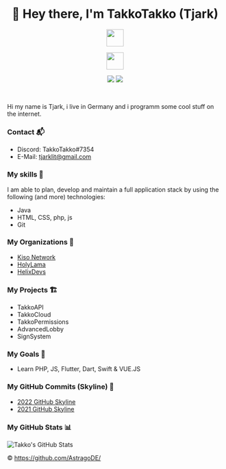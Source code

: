 <h1 align="center">👋 Hey there, I'm TakkoTakko (Tjark) </h1>

<!-- <p align="center">
    <a href="https://leprofi.com><img height="32" width="32" src="https://raw.githubusercontent.com/edent/SuperTinyIcons/master/images/svg/firefox.svg" /></a>
    <a href="https://www.youtube.com/channel/UCdhkkkIcmk7oI824LXAi3ow"><img height="32" width="32" src="https://raw.githubusercontent.com/edent/SuperTinyIcons/master/images/svg/youtube.svg" /></a>
</p> -->

<!-- Badges -->

<p align="center">
    <img src="https://skillicons.dev/icons?i=python,flutter,html,css,tailwind,arduino,git,github,php,mysql,java" height="40"/>

</p>

<p align="center">
    <img src="https://skillicons.dev/icons?i=vscode,idea,pr,ae,ps,discord" height="40"/>

</p>
<p/>
<p align="center">
    <a><img src="https://hits.dwyl.com/AstragoDE/LeNinjaHD.svg?style=flat-square" /></a>
    <img src="https://img.shields.io/github/followers/LeNinjaHD?style=flat-square">
</p>
<br>


Hi my name is Tjark, i live in Germany and i programm some cool stuff on the internet.


### Contact 📬

- Discord: TakkoTakko#7354
- E-Mail: tjarklit@gmail.com


### My skills 🎯

I am able to plan, develop and maintain a full application stack by using the following (and more) technologies:

- Java
- HTML, CSS, php, js
- Git

### My Organizations 🏢

- [Kiso Network](https://github.com/KisoMC)
- [HolyLama](https://github.com/HolylamaMC)
- [HelixDevs](https://github.com/HelixDevsMC)


### My Projects 🏗️

- TakkoAPI
- TakkoCloud
- TakkoPermissions
- AdvancedLobby
- SignSystem

### My Goals 🥅

- Learn PHP, JS, Flutter, Dart, Swift & VUE.JS


### My GitHub Commits (Skyline) 🌃

- [2022 GitHub Skyline](https://skyline.github.com/TakkoTakko/2022)
- [2021 GitHub Skyline](https://skyline.github.com/TakkoTakko/2021)


### My GitHub Stats 📊

![Takko's GitHub Stats](https://github-readme-stats.vercel.app/api?username=TakkoTakko&show_icons=true&theme=tokyonight)


&copy; https://github.com/AstragoDE/
